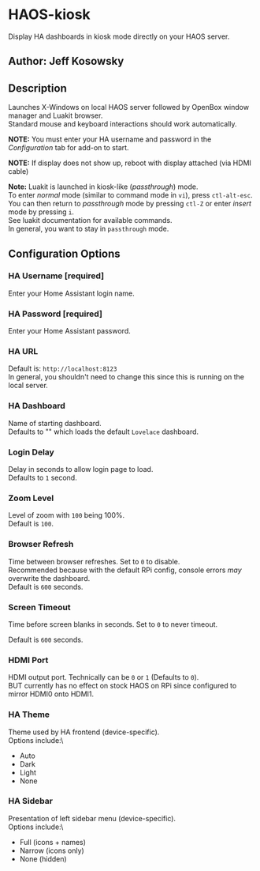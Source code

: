 # HAOS-kiosk

Display HA dashboards in kiosk mode directly on your HAOS server.

## Author: Jeff Kosowsky

## Description

Launches X-Windows on local HAOS server followed by OpenBox window manager
and Luakit browser.\
Standard mouse and keyboard interactions should work automatically.

**NOTE:** You must enter your HA username and password in the
*Configuration* tab for add-on to start.

**NOTE:** If display does not show up, reboot with display attached (via
HDMI cable)

**Note:** Luakit is launched in kiosk-like (*passthrough*) mode.\
To enter *normal* mode (similar to command mode in `vi`), press
`ctl-alt-esc`.\
You can then return to *passthrough* mode by pressing `ctl-Z` or enter
*insert* mode by pressing `i`.\
See luakit documentation for available commands.\
In general, you want to stay in `passthrough` mode.

## Configuration Options

### HA Username [required]

Enter your Home Assistant login name.

### HA Password [required]

Enter your Home Assistant password.

### HA URL

Default is: `http://localhost:8123`\
In general, you shouldn't need to change this since this is running on the
local server.

### HA Dashboard

Name of starting dashboard.\
Defaults to "" which loads the default `Lovelace` dashboard.

### Login Delay

Delay in seconds to allow login page to load.\
Defaults to `1` second.

### Zoom Level

Level of zoom with `100` being 100%.\
Default is `100`.

### Browser Refresh

Time between browser refreshes. Set to `0` to disable.\
Recommended because with the default RPi config, console errors *may*
overwrite the dashboard.\
Default is `600` seconds.

### Screen Timeout

Time before screen blanks in seconds. Set to `0` to never timeout.

Default is `600` seconds.

### HDMI Port

HDMI output port. Technically can be `0` or `1` (Defaults to `0`).\
BUT currently has no effect on stock HAOS on RPi since configured to mirror
HDMI0 onto HDMI1.

### HA Theme

Theme used by HA frontend (device-specific).\
Options include:\\

- Auto
- Dark
- Light
- None

### HA Sidebar

Presentation of left sidebar menu (device-specific).\
Options include:\\

- Full (icons + names)
- Narrow (icons only)
- None (hidden)
